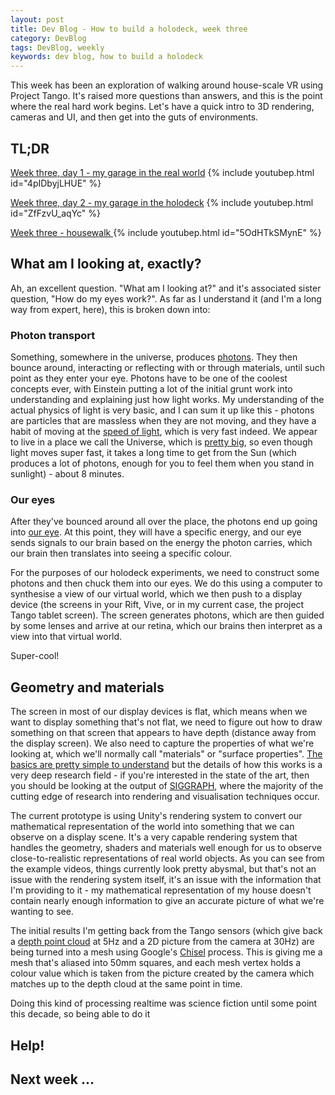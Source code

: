 ```yaml
---
layout: post
title: Dev Blog - How to build a holodeck, week three
category: DevBlog
tags: DevBlog, weekly
keywords: dev blog, how to build a holodeck
---
```


This week has been an exploration of walking around house-scale VR using Project Tango. It's raised more questions than
answers, and this is the point where the real hard work begins. Let's have a quick intro to 3D rendering, cameras and UI, and then get
into the guts of environments.

## TL;DR

[Week three, day 1 - my garage in the real world](https://youtu.be/4pIDbyjLHUE)
{% include youtubep.html id="4pIDbyjLHUE" %}

[Week three, day 2 - my garage in the holodeck](https://youtu.be/ZfFzvU_aqYc)
{% include youtubep.html id="ZfFzvU_aqYc" %}

[Week three - housewalk ](https://youtu.be/5OdHTkSMynE)
{% include youtubep.html id="5OdHTkSMynE" %}


## What am I looking at, exactly?

Ah, an excellent question. "What am I looking at?" and it's associated sister question, "How do my eyes work?". As far as 
I understand it (and I'm a long way from expert, here), this is broken down into:

### Photon transport

Something, somewhere in the universe, produces [photons](https://en.wikipedia.org/wiki/Photon). They then bounce around, interacting or reflecting with or through materials,
until such point as they enter your eye. Photons have to be one of the coolest concepts ever, with Einstein putting a lot
of the initial grunt work into understanding and explaining just how light works. My understanding of the actual physics
of light is very basic, and I can sum it up like this - photons are particles that are massless when they are not moving,
and they have a habit of moving at the [speed of light](https://en.wikipedia.org/wiki/Speed_of_light), which is very fast indeed.
We appear to live in a place we call the Universe, which is [pretty big](http://hitchhikersguidequotes.tumblr.com/post/13945214509/space-is-big-really-big-you-just-wont-believe), so even though light moves super fast, it takes a long time to get from the Sun (which produces
a lot of photons, enough for you to feel them when you stand in sunlight) - about 8 minutes.

### Our eyes

After they've bounced around all over the place, the photons end up going into [our eye](https://en.wikipedia.org/wiki/Human_eye).
At this point, they will have a specific energy, and our eye sends signals to our brain based on the energy the
photon carries, which our brain then translates into seeing a specific colour. 

For the purposes of our holodeck experiments, we need to construct some photons and then chuck them into our eyes. We do this
using a computer to synthesise a view of our virtual world, which we then push to a display device (the screens in your Rift, Vive,
or in my current case, the project Tango tablet screen). The screen generates photons, which are then guided by some lenses
and arrive at our retina, which our brains then interpret as a view into that virtual world.

Super-cool!

## Geometry and materials

The screen in most of our display devices is flat, which means when we want to display something that's not flat, we need
to figure out how to draw something on that screen that appears to have depth (distance away from the display screen). We also
need to capture the properties of what we're looking at, which we'll normally call "materials" or "surface properties".
[The basics are pretty simple to understand](http://people.csail.mit.edu/fredo/Depiction/1_Introduction/reviewGraphics.pdf) but
the details of how this works is a very deep research field - if you're interested in the state of the art, then you should be
looking at the output of [SIGGRAPH](http://www.siggraph.org/), where the majority of the cutting edge of research into rendering
and visualisation techniques occur.

The current prototype is using Unity's rendering system to convert our mathematical representation of the world into something
that we can observe on a display scene. It's a very capable rendering system that handles the geometry, shaders and materials
well enough for us to observe close-to-realistic representations of real world objects. As you can see from the example videos,
things currently look pretty abysmal, but that's not an issue with the rendering system itself, it's an issue with the information
that I'm providing to it - my mathematical representation of my house doesn't contain nearly enough information to give an
accurate picture of what we're wanting to see.

The initial results I'm getting back from the Tango sensors (which give back a [depth point cloud](https://en.wikipedia.org/wiki/Point_cloud)
at 5Hz and a 2D picture from the camera at 30Hz) are being turned into a mesh using Google's [Chisel](http://www.roboticsproceedings.org/rss11/p40.pdf)
process. This is giving me a mesh that's aliased into 50mm squares, and each mesh vertex holds a colour value which is taken
from the picture created by the camera which matches up to the depth cloud at the same point in time.

Doing this kind of processing realtime was science fiction until some point this decade, so being able to do it





## Help!


## Next week ...






